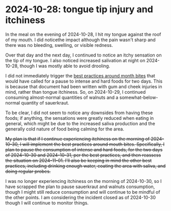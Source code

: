 # 2024-10-28: tongue tip injury and itchiness

In the meal on the evening of 2024-10-28, I hit my tongue against the
roof of my mouth. I did noticethe impact although the pain wasn't
sharp and there was no bleeding, swelling, or visible redness.

Over that day and the next day, I continued to notice an itchy
sensation on the tip of my tongue. I also noticed increased salivation
at night on 2024-10-28, though I was mostly able to avoid drooling.

I did not immediately trigger the [best
practices around month
bites](../../best-practices-best-practices-around-mouth-bites.md) that
would have called for a pause to intense and hard foods for two
days. This is because that document had been written with gum and
cheek injuries in mind, rather than tongue itchiness. So, on
2024-10-29, I continued consuming almost-normal quantities of walnuts
and a somewhat-below-normal quantity of sauerkraut.

To be clear, I did not seem to notice any downsides from having these
foods; if anything, the sensations were greatly reduced when eating in
general, which might be due to the increased saliva production and the
generally cold nature of food being calming for the area.

~~My plan is that if I continue experiencing itchiness on the morning of
2024-10-30, I will implement the best practices around mouth
bites. Specifically, I plan to pause the consumption of intense and
hard foods, for the two days of 2024-10-30 and 2024-10-31, per the
best practices, and then reassess the situation on 2024-11-01. I'll
also be keeping in mind the other best practices, including drinking
enough water, coating the area with saliva, and doing regular probes.~~

I was no longer experiencing itchiness on the morning of 2024-10-30,
so I have scrapped the plan to pause sauerkraut and walnuts
consumption, though I might still reduce consumption and will continue
to be mindful of the other points. I am considering the incident
closed as of 2024-10-30 though I will continue to monitor things.

